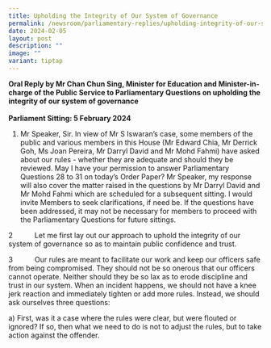 ```yaml
---
title: Upholding the Integrity of Our System of Governance
permalink: /newsroom/parliamentary-replies/upholding-integrity-of-our-system-of-governance/
date: 2024-02-05
layout: post
description: ""
image: ""
variant: tiptap
---
```

<p><strong>Oral Reply by Mr Chan Chun Sing, Minister for Education and Minister-in-charge of the Public Service to Parliamentary Questions on upholding the integrity of our system of governance <br><br>Parliament Sitting: 5 February 2024</strong>
</p>
<ol data-tight="true" class="tight">
<li>
<p>Mr Speaker, Sir. In view of Mr S Iswaran’s case, some members of the public
and various members in this House (Mr Edward Chia, Mr Derrick Goh, Ms Joan
Pereira, Mr Darryl David and Mr Mohd Fahmi) have asked about our rules
- whether they are adequate and should they be reviewed. May I have your
permission to answer Parliamentary Questions 28 to 31 on today’s Order
Paper? Mr Speaker, my response will also cover the matter raised in the
questions by Mr Darryl David and Mr Mohd Fahmi which are scheduled for
a subsequent sitting. I would invite Members to seek clarifications, if
need be. If the questions have been addressed, it may not be necessary
for members to proceed with the Parliamentary Questions for future sittings.</p>
</li>
</ol>
<p>2&nbsp;&nbsp;&nbsp;&nbsp;&nbsp;&nbsp;&nbsp;&nbsp;&nbsp;&nbsp;&nbsp;Let
me first lay out our approach to uphold the integrity of our system of
governance so as to maintain public confidence and trust.</p>
<p>3&nbsp;&nbsp;&nbsp;&nbsp;&nbsp;&nbsp;&nbsp;&nbsp;&nbsp;&nbsp; Our rules
are meant to facilitate our work and keep our officers safe from being
compromised. They should not be so onerous that our officers cannot operate.
Neither should they be so lax as to erode discipline and trust in our system.
When an incident happens, we should not have a knee jerk reaction and immediately
tighten or add more rules. Instead, we should ask ourselves three questions:</p>
<p>a) First, was it a case where the rules were clear, but were flouted or
ignored? If so, then what we need to do is not to adjust the rules, but
to take action against the offender.</p>
<p></p>